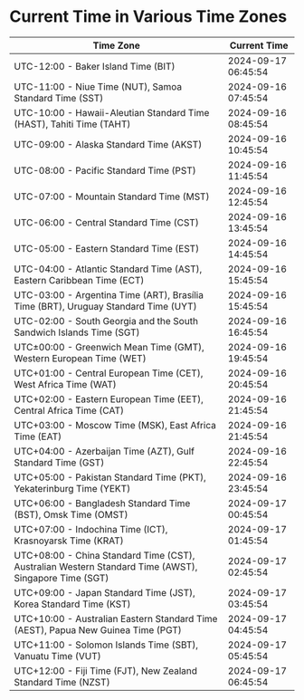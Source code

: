 # Current Time in Various Time Zones

| Time Zone | Current Time |
|-----------|--------------|
| UTC-12:00 - Baker Island Time (BIT) | 2024-09-17 06:45:54 |
| UTC-11:00 - Niue Time (NUT), Samoa Standard Time (SST) | 2024-09-16 07:45:54 |
| UTC-10:00 - Hawaii-Aleutian Standard Time (HAST), Tahiti Time (TAHT) | 2024-09-16 08:45:54 |
| UTC-09:00 - Alaska Standard Time (AKST) | 2024-09-16 10:45:54 |
| UTC-08:00 - Pacific Standard Time (PST) | 2024-09-16 11:45:54 |
| UTC-07:00 - Mountain Standard Time (MST) | 2024-09-16 12:45:54 |
| UTC-06:00 - Central Standard Time (CST) | 2024-09-16 13:45:54 |
| UTC-05:00 - Eastern Standard Time (EST) | 2024-09-16 14:45:54 |
| UTC-04:00 - Atlantic Standard Time (AST), Eastern Caribbean Time (ECT) | 2024-09-16 15:45:54 |
| UTC-03:00 - Argentina Time (ART), Brasília Time (BRT), Uruguay Standard Time (UYT) | 2024-09-16 15:45:54 |
| UTC-02:00 - South Georgia and the South Sandwich Islands Time (SGT) | 2024-09-16 16:45:54 |
| UTC±00:00 - Greenwich Mean Time (GMT), Western European Time (WET) | 2024-09-16 19:45:54 |
| UTC+01:00 - Central European Time (CET), West Africa Time (WAT) | 2024-09-16 20:45:54 |
| UTC+02:00 - Eastern European Time (EET), Central Africa Time (CAT) | 2024-09-16 21:45:54 |
| UTC+03:00 - Moscow Time (MSK), East Africa Time (EAT) | 2024-09-16 21:45:54 |
| UTC+04:00 - Azerbaijan Time (AZT), Gulf Standard Time (GST) | 2024-09-16 22:45:54 |
| UTC+05:00 - Pakistan Standard Time (PKT), Yekaterinburg Time (YEKT) | 2024-09-16 23:45:54 |
| UTC+06:00 - Bangladesh Standard Time (BST), Omsk Time (OMST) | 2024-09-17 00:45:54 |
| UTC+07:00 - Indochina Time (ICT), Krasnoyarsk Time (KRAT) | 2024-09-17 01:45:54 |
| UTC+08:00 - China Standard Time (CST), Australian Western Standard Time (AWST), Singapore Time (SGT) | 2024-09-17 02:45:54 |
| UTC+09:00 - Japan Standard Time (JST), Korea Standard Time (KST) | 2024-09-17 03:45:54 |
| UTC+10:00 - Australian Eastern Standard Time (AEST), Papua New Guinea Time (PGT) | 2024-09-17 04:45:54 |
| UTC+11:00 - Solomon Islands Time (SBT), Vanuatu Time (VUT) | 2024-09-17 05:45:54 |
| UTC+12:00 - Fiji Time (FJT), New Zealand Standard Time (NZST) | 2024-09-17 06:45:54 |
